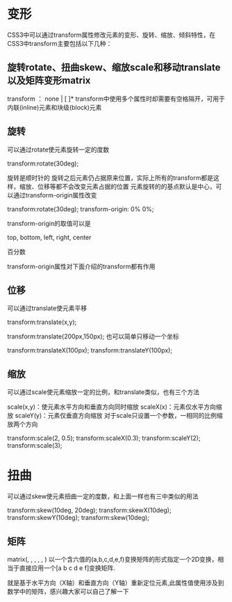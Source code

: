 # 变形

CSS3中可以通过transform属性修改元素的变形、旋转、缩放、倾斜特性，在CSS3中transform主要包括以下几种：

## 旋转rotate、扭曲skew、缩放scale和移动translate以及矩阵变形matrix

transform ： none | <transform-function> [ <transform-function> ]*
transform中使用多个属性时却需要有空格隔开，可用于内联(inline)元素和块级(block)元素

## 旋转

可以通过rotate使元素旋转一定的度数

transform:rotate(30deg);

旋转是顺时针的
旋转之后元素仍占据原来位置，实际上所有的transform都是这样，缩放、位移等都不会改变元素占据的位置
元素旋转的的基点默认是中心，可以通过transform-origin属性改变

transform:rotate(30deg); transform-origin: 0% 0%;

transform-origin的取值可以是

top, bottom, left, right, center

百分数

transform-origin属性对下面介绍的transform都有作用

## 位移

可以通过translate使元素平移

transform:translate(x,y);

transform:translate(200px,150px);
也可以简单只移动一个坐标

transform:translateX(100px);
transform:translateY(100px);

## 缩放

可以通过scale使元素缩放一定的比例，和translate类似，也有三个方法

scale(x,y)：使元素水平方向和垂直方向同时缩放
scaleX(x)：元素仅水平方向缩放
scaleY(y)：元素仅垂直方向缩放
对于scale只设置一个参数，一相同的比例缩放两个方向

transform:scale(2, 0.5);
transform:scaleX(0.3);
transform:scaleY(2);
transform:scale(3);

# 扭曲

可以通过skew使元素扭曲一定的度数，和上面一样也有三中类似的用法

transform:skew(10deg, 20deg);
transform:skewX(10deg);
transform:skewY(10deg);
transform:skew(10deg);


## 矩阵

matrix(<number>, <number>, <number>, <number>, <number>, <number>)
以一个含六值的(a,b,c,d,e,f)变换矩阵的形式指定一个2D变换，相当于直接应用一个[a b c d e f]变换矩阵.

就是基于水平方向（X轴）和垂直方向（Y轴）重新定位元素,此属性值使用涉及到数学中的矩阵，感兴趣大家可以自己了解一下
